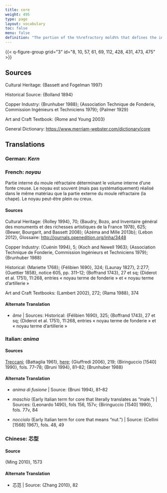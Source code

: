 ```yaml
---
title: core
weight: 495
type: page
layout: vocabulary
toc: false
menu: false
definition: "The portion of the %%refractory mold%% that defines the internal space in a hollow bronze sculpture. It may be formed in a variety of ways and is usually (but not always) made of similar material as that used for the outer portion of the mold. The term is also used as shorthand to refer to the material it is made of. A core is generally solid but may be hollow (see [GI§2.1.1](#GI§2.1.1))."
---
```


{{< q-figure-group grid="3" id="8, 10, 57, 61, 69, 112, 428, 431, 473, 475" >}}

## Sources

Cultural Heritage: {Bassett and Fogelman 1997}

Historical Source: {Bolland 1894}

Copper Industry: {Brunhuber 1988}; {Association Technique de Fonderie, Commission Ingénieurs et Techniciens 1979}; {Palmer 1929}

Art and Craft Textbook: {Rome and Young 2003}

General Dictionary: <https://www.merriam-webster.com/dictionary/core>

## Translations

<div class="accordion">

### **German**: *Kern*

### **French**: *noyau*

Partie interne du moule réfractaire déterminant le volume interne d’une fonte creuse. Le noyau est souvent (mais pas systématiquement) réalisé dans le même matériau que la partie externe du moule réfractaire (la chape). Le noyau peut-être plein ou creux.

#### Sources

Cultural Heritage: {Rolley 1994}, 70; {Baudry, Bozo, and Inventaire général des monuments et des richesses artistiques de la France 1978}, 625; {Bewer, Bourgarit, and Bassett 2008}; {Azéma and Mille 2013b}; {Lebon 2012}, Glossaire: <http://journals.openedition.org/inha/3448>

Copper Industry: {Cuénin 1994}, 5; {Koch and Newell 1963}; {Association Technique de Fonderie, Commission Ingénieurs et Techniciens 1979}; {Brunhuber 1988}

Historical: {Mariette 1768}; {Félibien 1690}, 324; {Launay 1827}, 2:277; {Guettier 1858}, notice 605, pp. 311–12; {Boffrand 1743}, 27 et sq; {Diderot et al. 1751}, 11:268, entries « noyau terme de fonderie » et « noyau terme d’artillerie »

Art and Craft Textbooks: {Lambert 2002}, 272; {Rama 1988}, 374

#### Alternate Translation

- *âme* | Sources: Historical: {Félibien 1690}, 325; {Boffrand 1743}, 27 et sq; {Diderot et al. 1751}, 11:268, entries « noyau terme de fonderie » et « noyau terme d’artillerie »

### **Italian**: *anima*

#### Sources

[Treccani](http://www.treccani.it/vocabolario/anima/); {Battaglia 1961}, [here](http://www.gdli.it/pdf_viewer/Scripts/pdf.js/web/viewer.asp?file=/PDF/GDLI01/GDLI_01_ocr_489.pdf&parola=anima); {Giuffredi 2006}, 219; {Biringuccio \[1540\] 1990}, fols. 77–78; {Bruni 1994}, 81–82; {Brunhuber 1988}

#### Alternate Translation

- *anima di fusione* | Source: {Bruni 1994}, 81–82

- *maschio* (Early Italian term for core that literally translates as “male.”) | Sources: {Leonardo 1490}, fols 156, 157v; {Biringuccio [1540] 1990}, fols. 77v, 84

- *nocciolo* (Early Italian term for core that means “nut.”) | Source: {Cellini [1568] 1967}, fols. 48, 49

### **Chinese**: 芯型

#### Source

{Ming 2010}, 1573  

#### Alternate Translation

- 芯范 | Source: {Zhang 2010}, 82

</div>
